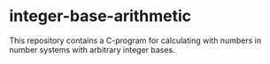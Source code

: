 # integer-base-arithmetic
This repository contains a C-program for calculating with numbers in number systems with arbitrary integer bases.
